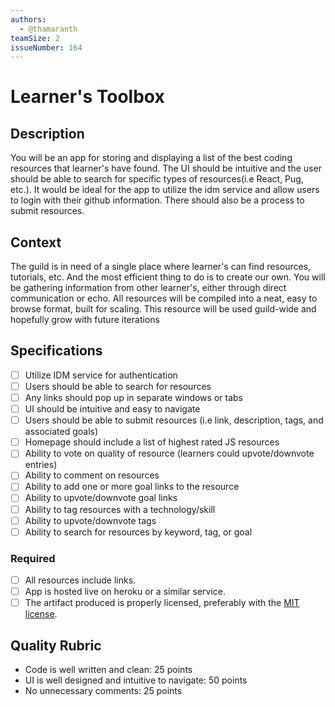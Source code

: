 ```yaml
---
authors:
  - @thamaranth
teamSize: 2
issueNumber: 164
---
```


# Learner's Toolbox

## Description

You will be an app for storing and displaying a list of the best coding resources that learner's have found. The UI should be intuitive and the user should be able to search for specific types of resources(i.e React, Pug, etc.). It would be ideal for the app to utilize the idm service and allow users to login with their github information. There should also be a process to submit resources.

## Context

The guild is in need of a single place where learner's can find resources, tutorials, etc. And the most efficient thing to do is to create our own. You will be gathering information from other learner's, either through direct communication or echo. All resources will be compiled into a neat, easy to browse format, built for scaling. This resource will be used guild-wide and hopefully grow with future iterations

## Specifications

- [ ] Utilize IDM service for authentication
- [ ] Users should be able to search for resources
- [ ] Any links should pop up in separate windows or tabs
- [ ] UI should be intuitive and easy to navigate
- [ ] Users should be able to submit resources (i.e link, description, tags, and associated goals)
- [ ] Homepage should include a list of highest rated JS resources
- [ ] Ability to vote on quality of resource (learners could upvote/downvote entries)
- [ ] Ability to comment on resources
- [ ] Ability to add one or more goal links to the resource
- [ ] Ability to upvote/downvote goal links
- [ ] Ability to tag resources with a technology/skill
- [ ] Ability to upvote/downvote tags
- [ ] Ability to search for resources by keyword, tag, or goal

### Required
- [ ] All resources include links.
- [ ] App is hosted live on heroku or a similar service.
- [ ] The artifact produced is properly licensed, preferably with the [MIT license][mit-license].

## Quality Rubric

- Code is well written and clean: 25 points
- UI is well designed and intuitive to navigate: 50 points
- No unnecessary comments: 25 points

[mit-license]: https://opensource.org/licenses/MIT
